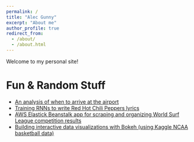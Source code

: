 ```yaml
---
permalink: /
title: "Alec Gunny"
excerpt: "About me"
author_profile: true
redirect_from: 
  - /about/
  - /about.html
---
```

Welcome to my personal site!

Fun & Random Stuff
=====
- [An analysis of when to arrive at the airport](https://nbviewer.jupyter.org/github/alecgunny/airport-arrival/blob/master/airport%20arrival%20time.ipynb)
- [Training RNNs to write Red Hot Chili Peppers lyrics](https://github.com/alecgunny/Kiedis)
- [AWS Elastick Beanstalk app for scraping and organizing World Surf League competition results](https://github.com/alecgunny/kook-tracker)
- [Building interactive data visualizations with Bokeh (using Kaggle NCAA basketball data)](https://www.kaggle.com/alecgunny/explore-coaches)
